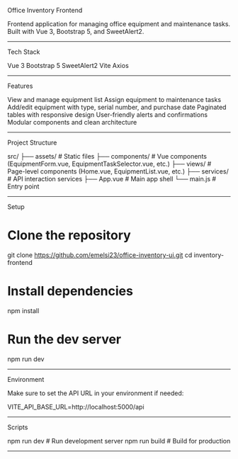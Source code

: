Office Inventory Frontend

Frontend application for managing office equipment and maintenance tasks. Built with Vue 3, Bootstrap 5, and SweetAlert2.

---

Tech Stack

Vue 3
Bootstrap 5
SweetAlert2
Vite
Axios

---

Features

View and manage equipment list
Assign equipment to maintenance tasks
Add/edit equipment with type, serial number, and purchase date
Paginated tables with responsive design
User-friendly alerts and confirmations
Modular components and clean architecture

---

Project Structure

src/
├── assets/               # Static files
├── components/           # Vue components (EquipmentForm.vue, EquipmentTaskSelector.vue, etc.)
├── views/                # Page-level components (Home.vue, EquipmentList.vue, etc.)
├── services/             # API interaction services
├── App.vue               # Main app shell
└── main.js               # Entry point

---

Setup

# Clone the repository
git clone https://github.com/emelsi23/office-inventory-ui.git
cd inventory-frontend

# Install dependencies
npm install

# Run the dev server
npm run dev

---

Environment

Make sure to set the API URL in your environment if needed:

VITE_API_BASE_URL=http://localhost:5000/api

---

Scripts

npm run dev         # Run development server
npm run build       # Build for production

---
